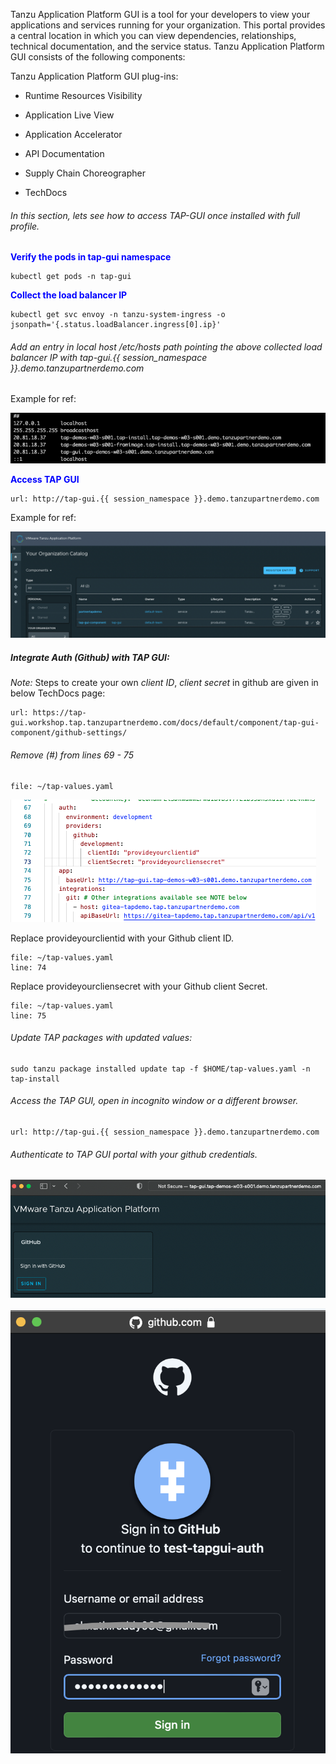 Tanzu Application Platform GUI is a tool for your developers to view your applications and services running for your organization. This portal provides a central location in which you can view dependencies, relationships, technical documentation, and the service status.
Tanzu Application Platform GUI consists of the following components:

Tanzu Application Platform GUI plug-ins:

   - Runtime Resources Visibility
  
   - Application Live View
  
   - Application Accelerator
  
   - API Documentation
  
   - Supply Chain Choreographer

   - TechDocs

###### In this section, lets see how to access TAP-GUI once installed with full profile. 

<p style="color:blue"><strong> Verify the pods in tap-gui namespace </strong></p>

```execute
kubectl get pods -n tap-gui
```

<p style="color:blue"><strong> Collect the load balancer IP </strong></p>

```execute
kubectl get svc envoy -n tanzu-system-ingress -o jsonpath='{.status.loadBalancer.ingress[0].ip}'
```

###### Add an entry in local host /etc/hosts path pointing the above collected load balancer IP with tap-gui.{{ session_namespace }}.demo.tanzupartnerdemo.com

Example for ref: 

![TAP GUI](images/gui-1.png)

<p style="color:blue"><strong> Access TAP GUI </strong></p>

```dashboard:open-url
url: http://tap-gui.{{ session_namespace }}.demo.tanzupartnerdemo.com
```

Example for ref: 

![TAP GUI](images/gui-2.png)

##### Integrate Auth (Github) with TAP GUI: 

*Note:* Steps to create your own *client ID*, *client secret* in github are given in below TechDocs page: 

```dashboard:open-url
url: https://tap-gui.workshop.tap.tanzupartnerdemo.com/docs/default/component/tap-gui-component/github-settings/
```

###### Remove (#) from lines 69 - 75

```editor:open-file
file: ~/tap-values.yaml
```

![TAP GUI](images/gui-3.png)

Replace provideyourclientid with your Github client ID. 

```editor:open-file
file: ~/tap-values.yaml
line: 74
```

Replace provideyourcliensecret with your Github client Secret. 

```editor:open-file
file: ~/tap-values.yaml
line: 75
```

###### Update TAP packages with updated values: 

```execute
sudo tanzu package installed update tap -f $HOME/tap-values.yaml -n tap-install
```

###### Access the TAP GUI, open in incognito window or a different browser. 

```dashboard:open-url
url: http://tap-gui.{{ session_namespace }}.demo.tanzupartnerdemo.com
```

###### Authenticate to TAP GUI portal with your github credentials. 

![TAP GUI](images/gui-4.png)

![TAP GUI](images/gui-5.png)
